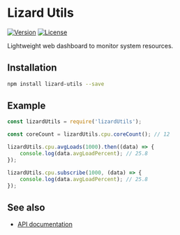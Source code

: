 # Lizard Utils

[![Version](https://img.shields.io/github/package-json/v/davidszell/lizard-utils)](https://github.com/davidszell/lizard-monitor/releases/latest)
[![License](https://img.shields.io/github/license/davidszell/lizard-utils)](https://github.com/davidszell/lizard-monitor/blob/main/LICENSE)

Lightweight web dashboard to monitor system resources.

## Installation
```sh
npm install lizard-utils --save
```

## Example

```js
const lizardUtils = require('lizardUtils');

const coreCount = lizardUtils.cpu.coreCount(); // 12

lizardUtils.cpu.avgLoads(1000).then((data) => {
    console.log(data.avgLoadPercent); // 25.8
});

lizardUtils.cpu.subscribe(1000, (data) => {
    console.log(data.avgLoadPercent); // 25.8
});
```

## See also
*   [API documentation](docs/API.md)

